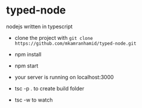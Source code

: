 # typed-node
nodejs written in typescript

- clone the project with `git clone https://github.com/mkamranhamid/typed-node.git`
- npm install
- npm start
- your server is running on localhost:3000



- tsc -p .
to create build folder

- tsc -w
to watch